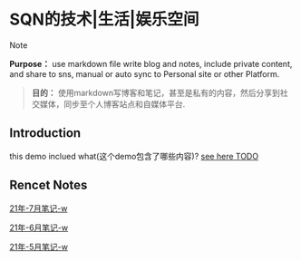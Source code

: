 # SQN的技术|生活|娱乐空间
> [!NOTE]
> **Purpose：** use markdown file write blog and notes, include private content, and share to sns, manual or auto sync to Personal site or other Platform.

> **目的：** 使用markdown写博客和笔记，甚至是私有的内容，然后分享到社交媒体，同步至个人博客站点和自媒体平台.

## Introduction

this demo inclued what(这个demo包含了哪些内容)? [see here TODO](READEME)

## Rencet Notes

[21年-7月笔记-w](c/w/notes/21-7.md)

[21年-6月笔记-w](c/w/notes/21-6.md)

[21年-5月笔记-w](c/w/notes/21-5.md)




